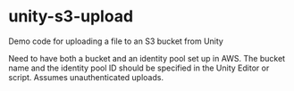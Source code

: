 # unity-s3-upload
Demo code for uploading a file to an S3 bucket from Unity

Need to have both a bucket and an identity pool set up in AWS. The bucket name and the identity pool ID should be specified in the Unity Editor or script. Assumes unauthenticated uploads.

